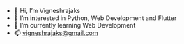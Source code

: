 - 👋 Hi, I’m Vigneshrajaks
- 👀 I’m interested in Python, Web Development and Flutter
- 🌱 I’m currently learning Web Development
- 📫 vigneshrajaks@gmail.com
